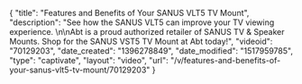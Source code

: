 {
    "title": "Features and Benefits of Your SANUS VLT5 TV Mount",
    "description": "See how the SANUS VLT5 can improve your TV viewing experience. \n\nAbt is a proud authorized retailer of SANUS TV & Speaker Mounts. Shop for the SANUS VST5 TV Mount at Abt today!",
    "videoid": "70129203",
    "date_created": "1396278849",
    "date_modified": "1517959785",
    "type": "captivate",
    "layout": "video",
    "url": "\/v\/features-and-benefits-of-your-sanus-vlt5-tv-mount\/70129203"
}